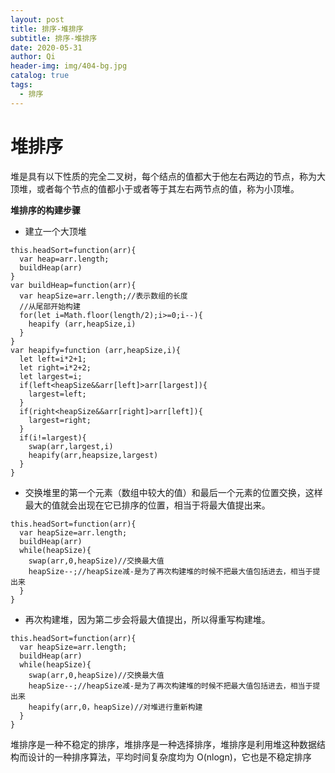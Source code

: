 ```yaml
---
layout: post
title: 排序-堆排序
subtitle: 排序-堆排序
date: 2020-05-31
author: Qi
header-img: img/404-bg.jpg
catalog: true
tags:
  - 排序
---
```


# 堆排序

堆是具有以下性质的完全二叉树，每个结点的值都大于他左右两边的节点，称为大顶堆，或者每个节点的值都小于或者等于其左右两节点的值，称为小顶堆。

**堆排序的构建步骤**

- 建立一个大顶堆

```
this.headSort=function(arr){
  var heap=arr.length;
  buildHeap(arr)
}
var buildHeap=function(arr){
  var heapSize=arr.length;//表示数组的长度
  //从尾部开始构建
  for(let i=Math.floor(length/2);i>=0;i--){
    heapify (arr,heapSize,i)
  }
}
var heapify=function (arr,heapSize,i){
  let left=i*2+1;
  let right=i*2+2;
  let largest=i;
  if(left<heapSize&&arr[left]>arr[largest]){
    largest=left;
  }
  if(right<heapSize&&arr[right]>arr[left]){
    largest=right;
  }
  if(i!=largest){
    swap(arr,largest,i)
    heapify(arr,heapsize,largest)
  }
}
```

- 交换堆里的第一个元素（数组中较大的值）和最后一个元素的位置交换，这样最大的值就会出现在它已排序的位置，相当于将最大值提出来。

```
this.headSort=function(arr){
  var heapSize=arr.length;
  buildHeap(arr)
  while(heapSize){
    swap(arr,0,heapSize)//交换最大值
    heapSize--;//heapSize减-是为了再次构建堆的时候不把最大值包括进去，相当于提出来
  }
}
```

- 再次构建堆，因为第二步会将最大值提出，所以得重写构建堆。

```
this.headSort=function(arr){
  var heapSize=arr.length;
  buildHeap(arr)
  while(heapSize){
    swap(arr,0,heapSize)//交换最大值
    heapSize--;//heapSize减-是为了再次构建堆的时候不把最大值包括进去，相当于提出来
    heapify(arr,0，heapSize)//对堆进行重新构建
  }
}
```

堆排序是一种不稳定的排序，堆排序是一种选择排序，堆排序是利用堆这种数据结构而设计的一种排序算法，平均时间复杂度均为 O(nlogn)，它也是不稳定排序
